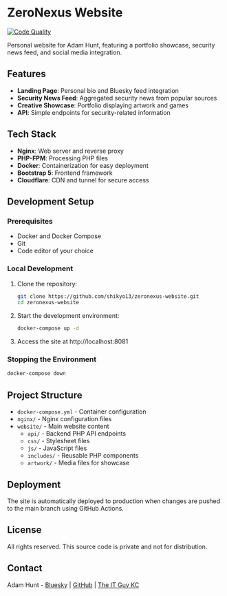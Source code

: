 # ZeroNexus Website

[![Code Quality](https://github.com/shikyo13/zeronexus-website/actions/workflows/code-quality.yml/badge.svg)](https://github.com/shikyo13/zeronexus-website/actions/workflows/code-quality.yml)

Personal website for Adam Hunt, featuring a portfolio showcase, security news feed, and social media integration.

## Features

- **Landing Page**: Personal bio and Bluesky feed integration
- **Security News Feed**: Aggregated security news from popular sources
- **Creative Showcase**: Portfolio displaying artwork and games
- **API**: Simple endpoints for security-related information

## Tech Stack

- **Nginx**: Web server and reverse proxy
- **PHP-FPM**: Processing PHP files
- **Docker**: Containerization for easy deployment
- **Bootstrap 5**: Frontend framework
- **Cloudflare**: CDN and tunnel for secure access

## Development Setup

### Prerequisites

- Docker and Docker Compose
- Git
- Code editor of your choice

### Local Development

1. Clone the repository:
   ```bash
   git clone https://github.com/shikyo13/zeronexus-website.git
   cd zeronexus-website
   ```

2. Start the development environment:
   ```bash
   docker-compose up -d
   ```

3. Access the site at http://localhost:8081

### Stopping the Environment

```bash
docker-compose down
```

## Project Structure

- `docker-compose.yml` - Container configuration
- `nginx/` - Nginx configuration files
- `website/` - Main website content
  - `api/` - Backend PHP API endpoints
  - `css/` - Stylesheet files
  - `js/` - JavaScript files
  - `includes/` - Reusable PHP components
  - `artwork/` - Media files for showcase

## Deployment

The site is automatically deployed to production when changes are pushed to the main branch using GitHub Actions.

## License

All rights reserved. This source code is private and not for distribution.

## Contact

Adam Hunt - [Bluesky](https://bsky.app/profile/adamahunt.bsky.social) | [GitHub](https://github.com/shikyo13) | [The IT Guy KC](https://theitguykc.com)